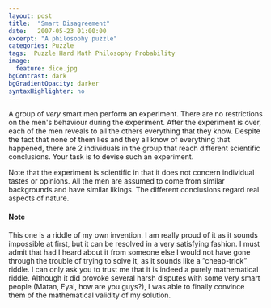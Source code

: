 ```yaml
---
layout: post
title:  "Smart Disagreement"
date:   2007-05-23 01:00:00
excerpt: "A philosophy puzzle"
categories: Puzzle
tags:  Puzzle Hard Math Philosophy Probability
image:
  feature: dice.jpg
bgContrast: dark
bgGradientOpacity: darker
syntaxHighlighter: no
---
```

A group of *very* smart men perform an experiment. There are no restrictions on the men's behaviour during the experiment. After the experiment is over, each of the men reveals to all the others everything that they know. Despite the fact that none of them lies and they all know of everything that happened, there are 2 individuals in the group that reach different scientific conclusions. Your task is to devise such an experiment.

Note that the experiment is scientific in that it does not concern individual tastes or opinions. All the men are assumed to come from similar backgrounds and have similar likings. The different conclusions regard real aspects of nature.

#### Note

This one is a riddle of my own invention. I am really proud of it as it sounds impossible at first, but it can be resolved in a very satisfying fashion. I must admit that had I heard about it from someone else I would not have gone through the trouble of trying to solve it, as it sounds like a ”cheap-trick” riddle. I can only ask you to trust me that it is indeed a purely mathematical riddle. Although it did provoke several harsh disputes with some very smart people (Matan, Eyal, how are you guys?), I was able to finally convince them of the mathematical validity of my solution.
